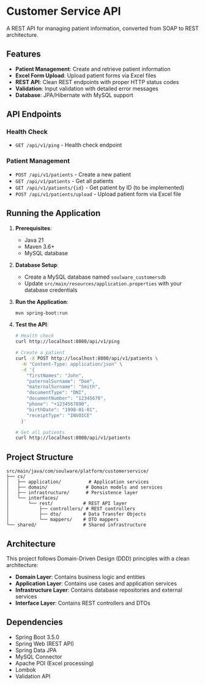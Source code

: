 # Customer Service API

A REST API for managing patient information, converted from SOAP to REST architecture.

## Features

- **Patient Management**: Create and retrieve patient information
- **Excel Form Upload**: Upload patient forms via Excel files
- **REST API**: Clean REST endpoints with proper HTTP status codes
- **Validation**: Input validation with detailed error messages
- **Database**: JPA/Hibernate with MySQL support

## API Endpoints

### Health Check
- `GET /api/v1/ping` - Health check endpoint

### Patient Management
- `POST /api/v1/patients` - Create a new patient
- `GET /api/v1/patients` - Get all patients
- `GET /api/v1/patients/{id}` - Get patient by ID (to be implemented)
- `POST /api/v1/patients/upload` - Upload patient form via Excel file

## Running the Application

1. **Prerequisites**:
   - Java 21
   - Maven 3.6+
   - MySQL database

2. **Database Setup**:
   - Create a MySQL database named `soulware_customersdb`
   - Update `src/main/resources/application.properties` with your database credentials

3. **Run the Application**:
   ```bash
   mvn spring-boot:run
   ```

4. **Test the API**:
   ```bash
   # Health check
   curl http://localhost:8080/api/v1/ping
   
   # Create a patient
   curl -X POST http://localhost:8080/api/v1/patients \
     -H "Content-Type: application/json" \
     -d '{
       "firstNames": "John",
       "paternalSurname": "Doe",
       "maternalSurname": "Smith",
       "documentType": "DNI",
       "documentNumber": "12345678",
       "phone": "+1234567890",
       "birthDate": "1990-01-01",
       "receiptType": "INVOICE"
     }'
   
   # Get all patients
   curl http://localhost:8080/api/v1/patients
   ```

## Project Structure

```
src/main/java/com/soulware/platform/customerservice/
├── cs/
│   ├── application/          # Application services
│   ├── domain/              # Domain models and services
│   ├── infrastructure/      # Persistence layer
│   └── interfaces/
│       └── rest/           # REST API layer
│           ├── controllers/ # REST controllers
│           ├── dto/        # Data Transfer Objects
│           └── mappers/    # DTO mappers
└── shared/                 # Shared infrastructure
```

## Architecture

This project follows Domain-Driven Design (DDD) principles with a clean architecture:

- **Domain Layer**: Contains business logic and entities
- **Application Layer**: Contains use cases and application services
- **Infrastructure Layer**: Contains database repositories and external services
- **Interface Layer**: Contains REST controllers and DTOs

## Dependencies

- Spring Boot 3.5.0
- Spring Web (REST API)
- Spring Data JPA
- MySQL Connector
- Apache POI (Excel processing)
- Lombok
- Validation API


